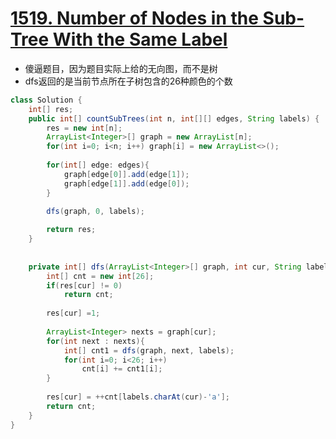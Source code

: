 # [1519. Number of Nodes in the Sub-Tree With the Same Label](https://leetcode.com/problems/number-of-nodes-in-the-sub-tree-with-the-same-label/)

* 傻逼题目，因为题目实际上给的无向图，而不是树
* dfs返回的是当前节点所在子树包含的26种颜色的个数

```java
class Solution {
    int[] res;
    public int[] countSubTrees(int n, int[][] edges, String labels) {
        res = new int[n];
        ArrayList<Integer>[] graph = new ArrayList[n];
        for(int i=0; i<n; i++) graph[i] = new ArrayList<>();
        
        for(int[] edge: edges){
            graph[edge[0]].add(edge[1]);
            graph[edge[1]].add(edge[0]);
        }
        
        dfs(graph, 0, labels);

        return res;
    }
    
    
    private int[] dfs(ArrayList<Integer>[] graph, int cur, String labels){
        int[] cnt = new int[26];
        if(res[cur] != 0)
            return cnt;
        
        res[cur] =1;
        
        ArrayList<Integer> nexts = graph[cur];
        for(int next : nexts){
            int[] cnt1 = dfs(graph, next, labels);
            for(int i=0; i<26; i++) 
                cnt[i] += cnt1[i];     
        }
        
        res[cur] = ++cnt[labels.charAt(cur)-'a'];
        return cnt;
    }
}

```

